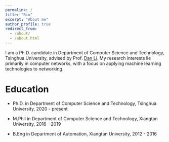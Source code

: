 ```yaml
---
permalink: /
title: "Bio"
excerpt: "About me"
author_profile: true
redirect_from: 
  - /about/
  - /about.html
---
```


I am a Ph.D. candidate in Department of Computer Science and Technology, Tsinghua University, advised by Prof. [Dan Li](https://nasp.cs.tsinghua.edu.cn/lidan.html). 
My research interests lie primarily in computer networks, with a focus on applying machine learning technologies to networking.


Education
======
* Ph.D. in Department of Computer Science and Technology, Tsinghua University, 2020 - present

* M.Phil in Department of Computer Science and Technology, Xiangtan University, 2016 - 2019

* B.Eng in Department of Automation, Xiangtan University, 2012 - 2016